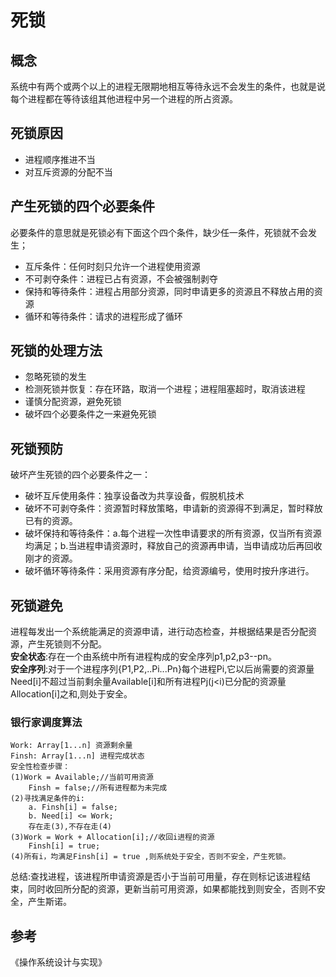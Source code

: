 # 死锁

## 概念
系统中有两个或两个以上的进程无限期地相互等待永远不会发生的条件，也就是说每个进程都在等待该组其他进程中另一个进程的所占资源。
## 死锁原因
* 进程顺序推进不当
* 对互斥资源的分配不当
  
## 产生死锁的四个必要条件
必要条件的意思就是死锁必有下面这个四个条件，缺少任一条件，死锁就不会发生；
* 互斥条件：任何时刻只允许一个进程使用资源  
* 不可剥夺条件：进程已占有资源，不会被强制剥夺
* 保持和等待条件：进程占用部分资源，同时申请更多的资源且不释放占用的资源
* 循环和等待条件：请求的进程形成了循环
  
## 死锁的处理方法

* 忽略死锁的发生
* 检测死锁并恢复：存在环路，取消一个进程；进程阻塞超时，取消该进程
* 谨慎分配资源，避免死锁
* 破坏四个必要条件之一来避免死锁  

## 死锁预防
破坏产生死锁的四个必要条件之一：

* 破坏互斥使用条件：独享设备改为共享设备，假脱机技术
* 破坏不可剥夺条件：资源暂时释放策略，申请新的资源得不到满足，暂时释放已有的资源。
* 破坏保持和等待条件：a.每个进程一次性申请要求的所有资源，仅当所有资源均满足；b.当进程申请资源时，释放自己的资源再申请，当申请成功后再回收刚才的资源。
* 破坏循环等待条件：采用资源有序分配，给资源编号，使用时按升序进行。

## 死锁避免

进程每发出一个系统能满足的资源申请，进行动态检查，并根据结果是否分配资源，产生死锁则不分配。  
<strong>安全状态</strong>:存在一个由系统中所有进程构成的安全序列p1,p2,p3--pn。  
<strong>安全序列</strong>:对于一个进程序列{P1,P2,..Pi...Pn}每个进程Pi,它以后尚需要的资源量Need[i]不超过当前剩余量Available[i]和所有进程Pj(j<i)已分配的资源量Allocation[i]之和,则处于安全。 

### 银行家调度算法

```dotnetcli
Work: Array[1...n] 资源剩余量  
Finsh: Array[1...n] 进程完成状态 
安全性检查步骤：
(1)Work = Available;//当前可用资源
    Finsh = false;//所有进程都为未完成
(2)寻找满足条件的i:
    a. Finsh[i] = false;
    b. Need[i] <= Work;
    存在走(3),不存在走(4)
(3)Work = Work + Allocation[i];//收回i进程的资源
    Finsh[i] = true;
(4)所有i，均满足Finsh[i] = true ,则系统处于安全，否则不安全，产生死锁。

```
总结:查找进程，该进程所申请资源是否小于当前可用量，存在则标记该进程结束，同时收回所分配的资源，更新当前可用资源，如果都能找到则安全，否则不安全，产生斯诺。

## 参考
《操作系统设计与实现》